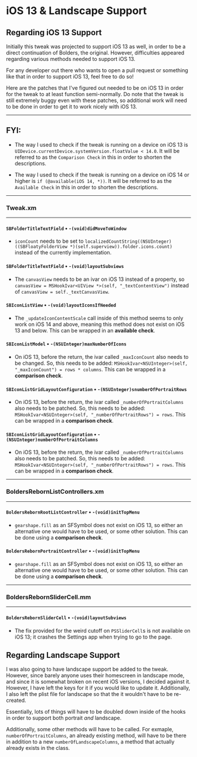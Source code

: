 # iOS 13 & Landscape Support
## Regarding iOS 13 Support
Initially this tweak was projected to support iOS 13 as well, in order to be a direct continuation of Bolders, the original. However, difficulties appeared regarding various methods needed to support iOS 13.

For any developer out there who wants to open a pull request or something like that in order to support iOS 13, feel free to do so!

Here are the patches that I've figured out needed to be on iOS 13 in order for the tweak to at least function semi-normally. Do note that the tweak is still extremely buggy even with these patches, so additional work will need to be done in order to get it to work nicely with iOS 13.

---
## FYI:
- The way I used to check if the tweak is running on a device on iOS 13 is `UIDevice.currentDevice.systemVersion.floatValue < 14.0`. It will be referred to as the `Comparison Check` in this in order to shorten the descriptions.

- The way I used to check if the tweak is running on a device on iOS 14 or higher is `if (@available(iOS 14, *))`. It will be referred to as the `Available Check` in this in order to shorten the descriptions.
---
### Tweak.xm
---

#### `SBFolderTitleTextField` • `-(void)didMoveToWindow`
- `iconCount` needs to be set to `localizedCountString((NSUInteger)((SBFloatyFolderView *)(self.superview)).folder.icons.count)` instead of the currently implementation.

#### `SBFolderTitleTextField` • `-(void)layoutSubviews`
- The `canvasView` needs to be an ivar on iOS 13 instead of a property, so `canvasView = MSHookIvar<UIView *>(self, "_textContentView")` instead of `canvasView = self._textCanvasView`.

#### `SBIconListView` • `-(void)layoutIconsIfNeeded`
- The `_updateIconContentScale` call inside of this method seems to only work on iOS 14 and above, meaning this method does not exist on iOS 13 and below. This can be wrapped in an __available check__.

#### `SBIconListModel` • `-(NSUInteger)maxNumberOfIcons`
- On iOS 13, before the return, the ivar called `_maxIconCount` also needs to be changed. So, this needs to be added: `MSHookIvar<NSUInteger>(self, "_maxIconCount") = rows * columns`. This can be wrapped in a __comparison check__.

#### `SBIconListGridLayoutConfiguration` • `-(NSUInteger)snumberOfPortraitRows`
- On iOS 13, before the return, the ivar called `_numberOfPortraitColumns` also needs to be patched. So, this needs to be added: `MSHookIvar<NSUInteger>(self, "_numberOfPortraitRows") = rows`. This can be wrapped in a __comparison check__.

#### `SBIconListGridLayoutConfiguration` • `-(NSUInteger)numberOfPortraitColumns`
- On iOS 13, before the return, the ivar called `_numberOfPortraitColumns` also needs to be patched. So, this needs to be added: `MSHookIvar<NSUInteger>(self, "_numberOfPortraitRows") = rows`. This can be wrapped in a __comparison check__.
---
### BoldersRebornListControllers.xm
---
#### `BoldersRebornRootListController` • `-(void)initTopMenu`
- `gearshape.fill` as an SFSymbol does not exist on iOS 13, so either an alternative one would have to be used, or some other solution. This can be done using a __comparison check__.

#### `BoldersRebornPortraitController` • `-(void)initTopMenu`
- `gearshape.fill` as an SFSymbol does not exist on iOS 13, so either an alternative one would have to be used, or some other solution. This can be done using a __comparison check__.
---
### BoldersRebornSliderCell.**mm**
---
#### `BoldersRebornSliderCell` • `-(void)layoutSubviews`
- The fix provided for the weird cutoff on `PSSliderCell`s is not available on iOS 13; it crashes the Settings app when trying to go to the page.

## Regarding Landscape Support
I was also going to have landscape support be added to the tweak. However, since barely anyone uses their homescreen in landscape mode, and since it is somewhat broken on recent iOS versions, I decided against it. However, I have left the keys for it if you would like to update it. Additionally, I also left the plist file for landscape so that the it wouldn't have to be re-created.

Essentially, lots of things will have to be doubled down inside of the hooks in order to support both portrait *and* landscape.

Additionally, some other methods will have to be called. For exmaple, `numberOfPortraitColumns`, an already existing method, will have to be there in addition to a new `numberOfLandscapeColumns`, a method that actually already exists in the class.